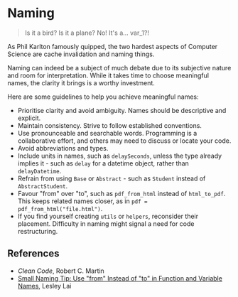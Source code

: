 # Naming

> Is it a bird? Is it a plane? No! It's a... var_1?!

As Phil Karlton famously quipped, the two hardest aspects of Computer Science are cache invalidation and naming things.

Naming can indeed be a subject of much debate due to its subjective nature and room for interpretation. While it takes time to choose meaningful names, the clarity it brings is a worthy investment.

Here are some guidelines to help you achieve meaningful names:

- Prioritise clarity and avoid ambiguity. Names should be descriptive and explicit.
- Maintain consistency. Strive to follow established conventions.
- Use pronounceable and searchable words. Programming is a collaborative effort, and others may need to discuss or locate your code.
- Avoid abbreviations and types.
- Include units in names, such as `delaySeconds`, unless the type already implies it - such as `delay` for a datetime object, rather than `delayDatetime`.
- Refrain from using `Base` or `Abstract` - such as `Student` instead of `AbstractStudent`.
- Favour "from" over "to", such as `pdf_from_html` instead of `html_to_pdf`. This keeps related names closer, as in `pdf = pdf_from_html("file.html")`.
- If you find yourself creating `utils` or `helpers`, reconsider their placement. Difficulty in naming might signal a need for code restructuring.

## References

- _Clean Code_, Robert C. Martin
- [Small Naming Tip: Use "from" Instead of "to" in Function and Variable Names](https://lesleylai.info/en/from-vs-to/), Lesley Lai
